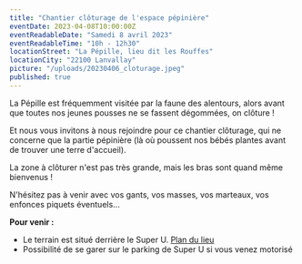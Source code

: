 ```yaml
---
title: "Chantier clôturage de l'espace pépinière"
eventDate: 2023-04-08T10:00:00Z
eventReadableDate: "Samedi 8 avril 2023"
eventReadableTime: "10h - 12h30"
locationStreet: "La Pépille, lieu dit les Rouffes"
locationCity: "22100 Lanvallay"
picture: "/uploads/20230406_cloturage.jpeg"
published: true
---
```


La Pépille est fréquemment visitée par la faune des alentours, alors avant que toutes nos jeunes pousses ne se fassent dégommées, on clôture !

<!--more-->

Et nous vous invitons à nous rejoindre pour ce chantier clôturage, qui ne concerne que la partie pépinière (là où poussent nos bébés plantes avant de trouver une terre d'accueil).

La zone à clôturer n'est pas très grande, mais les bras sont quand même bienvenus !

N'hésitez pas à venir avec vos gants, vos masses, vos marteaux, vos enfonces piquets éventuels...

**Pour venir :**

- Le terrain est situé derrière le Super U. [Plan du lieu](https://www.openstreetmap.org/#map=17/48.44885/-2.01522&layers=N)
- Possibilité de se garer sur le parking de Super U si vous venez motorisé
<!--more-->


